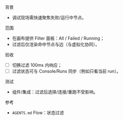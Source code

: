 背景
- 调试现场需快速聚焦失败/运行中节点。

范围
- 在画布提供 Filter 面板：All / Failed / Running；
- 过滤后仅渲染命中节点与边（与虚拟化协同）。

验收
- [ ] 切换过滤 100ms 内响应；
- [ ] 过滤状态可与 Console/Runs 同步（例如只看当前 run）。

测试
- 组件/集成：过滤后选择/连接/重跑不受影响。

参考
- `AGENTS.md` Flow：状态过滤

